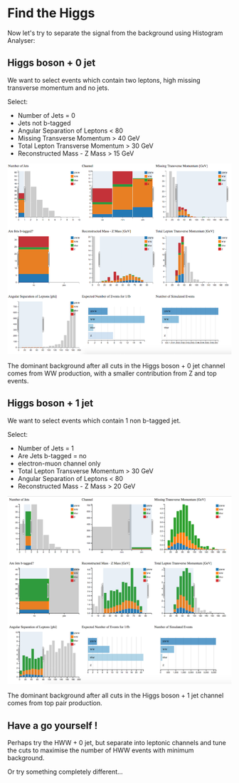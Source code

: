 # Find the Higgs

Now let's try to separate the signal from the background using Histogram Analyser:

## Higgs boson + 0 jet
We want to select events which contain two leptons, high missing transverse momentum and no jets.  

Select: 

* Number of Jets = 0
* Jets not b-tagged
* Angular Separation of Leptons < 80
* Missing Transverse Momentum > 40 GeV
* Total Lepton Transverse Momentum > 30 GeV
* Reconstructed Mass - Z Mass > 15 GeV



![](pictures/HWW0jets.png)

The dominant background after all cuts in the
Higgs boson + 0 jet channel comes from WW
production, with a smaller contribution from Z and top events.

## Higgs boson + 1 jet

We want to select events which contain 1 non b-tagged jet.

Select: 

* Number of Jets = 1
* Are Jets b-tagged = no
* electron-muon channel only
* Total Lepton Transverse Momentum > 30 GeV
* Angular Separation of Leptons < 80
* Reconstructed Mass - Z Mass > 20 GeV

![](pictures/HWW1jet.png)

The dominant background after all cuts in the
Higgs boson + 1 jet channel comes from top pair
production.  

## Have a go yourself !

Perhaps try the HWW + 0 jet, but separate into leptonic channels and tune the cuts to maximise the number of HWW events with minimum background.  

Or try something completely different...

